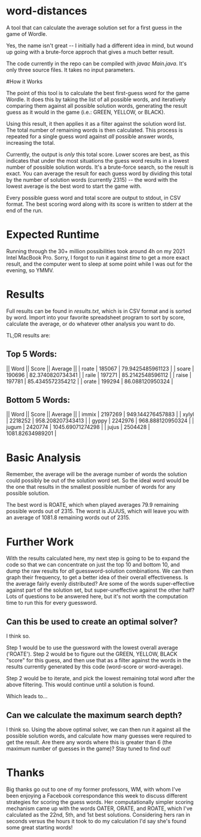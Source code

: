 # word-distances
A tool that can calculate the average solution set for a first guess in the game of Wordle.

Yes, the name isn't great -- I initially had a different idea in mind, but wound up going with a brute-force approch that gives a much better result.

The code currently in the repo can be compiled with _javac Main.java_.  It's only three source files.  It takes no input parameters.

#How it Works

The point of this tool is to calculate the best first-guess word for the game Wordle.  It does this by taking the list of all possible words, and iteratively comparing them against all possible solution words, generating the result guess as it would in the game (i.e.: GREEN, YELLOW, or BLACK).

Using this result, it then applies it as a filter against the solution word list.  The total number of remaining words is then calculated.  This process is repeated for a single guess word against _all_ possible answer words, increasing the total.

Currently, the output is _only_ this total score.  Lower scores are best, as this indicates that under the most situations the guess word results in a lowest number of possible solution words.  It's a brute-force search, so the result is exact.  You can average the result for each guess word by dividing this total by the number of solution words (currently 2315) -- the word with the lowest average is the best word to start the game with.

Every possible guess word and total score are output to stdout, in CSV format.  The best scoring word along with its score is written to stderr at the end of the run.

# Expected Runtime

Running through the 30+ million possibilities took around 4h on my 2021 Intel MacBook Pro.  Sorry, I forgot to run it against _time_ to get a more exact result, and the computer went to sleep at some point while I was out for the evening, so YMMV.

# Results

Full results can be found in _results.txt_, which is in CSV format and is sorted by word.  Import into your favorite spreadsheet program to sort by score, calculate the average, or do whatever other analysis you want to do.

TL;DR results are:

## Top 5 Words:

|| Word || Score || Average ||
| roate |	185067 |	79.9425485961123 |
| soare |	190696 |	82.3740820734341 |
| raile |	197271 |	85.2142548596112 |
| raise	| 197781 |	85.4345572354212 |
| orate	| 199294 |	86.088120950324 |

## Bottom 5 Words:

|| Word || Score || Average ||
| immix	| 2197269	| 949.144276457883 | 
| xylyl	| 2218252	| 958.208207343413 | 
| gyppy	| 2242976	| 968.888120950324 | 
| jugum	| 2420774	| 1045.69071274298 | 
| jujus	| 2504428	| 1081.82634989201 | 

# Basic Analysis

Remember, the average will be the average number of words the solution could possibly be out of the solution word set.  So the ideal word would be the one that results in the smallest possible number of words for any possible solution.

The best word is ROATE, which when played averages 79.9 remaining possible words out of 2315.  The worst is JUJUS, which will leave you with an average of 1081.8 remaining words out of 2315.

# Further Work
With the results calculated here, my next step is going to be to expand the code so that we can concentrate on just the top 10 and bottom 10, and dump the raw results for _all_ guessword-solution combinations.  We can then graph their frequency, to get a better idea of their overall effectiveness.  Is the average fairly evenly distributed?  Are some of the words super-effective against part of the solution set, but super-uneffective against the other half?  Lots of questions to be answered here, but it's not worth the computation time to run this for every guessword.

## Can this be used to create an optimal solver?

I think so.  

Step 1 would be to use the guessword with the lowest overall average ('ROATE').  Step 2 would be to figure out the GREEN, YELLOW, BLACK "score" for this guess, and then use that as a filter against the words in the results currently generated by this code (word-score or word-average).

Step 2 would be to iterate, and pick the lowest remaining total word after the above filtering.  This would continue until a solution is found.

Which leads to...

## Can we calculate the maximum search depth?

I think so.  Using the above optimal solver, we can then run it against all the possible solution words, and calculate how many guesses were required to get the result.  Are there any words where this is greater than 6 (the maximum number of guesses in the game)?  Stay tuned to find out!

# Thanks

Big thanks go out to one of my former professors, WM, with whom I've been enjoying a Facebook correspondance this week to discuss different strategies for scoring the guess words.  Her computationally simpler scoring mechanism came up with the words OATER, ORATE, and ROATE, which I've calculated as the 22nd, 5th, and 1st best solutions.  Considering hers ran in seconds versus the hours it took to do my calculation I'd say she's found some great starting words!



